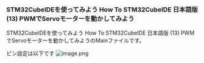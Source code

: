 ### STM32CubeIDEを使ってみよう How To STM32CubeIDE 日本語版 (13) PWMでServoモーターを動かしてみよう
STM32CubeIDEを使ってみよう How To STM32CubeIDE 日本語版 (13) PWMでServoモーターを動かしてみようのMainファイルです。

ピン設定は以下です
![image.png](https://qiita-image-store.s3.ap-northeast-1.amazonaws.com/0/285344/17649f48-5fb5-f3a7-66a3-7978527ef6f0.png)

